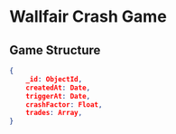 # Wallfair Crash Game

## Game Structure
```json
{
    _id: ObjectId,
    createdAt: Date,
    triggerAt: Date,
    crashFactor: Float,
    trades: Array,
}
```